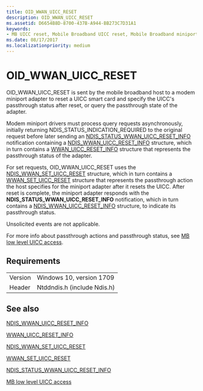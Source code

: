 ```yaml
---
title: OID_WWAN_UICC_RESET
description: OID_WWAN_UICC_RESET
ms.assetid: D6654B8D-8700-437B-A944-BB273C7D31A1
keywords:
- MB UICC reset, Mobile Broadband UICC reset, Mobile Broadband miniport driver UICC reset
ms.date: 08/17/2017
ms.localizationpriority: medium
---
```


# OID_WWAN_UICC_RESET

OID_WWAN_UICC_RESET is sent by the mobile broadband host to a modem miniport adapter to reset a UICC smart card and specify the UICC's passthrough status after reset, or query the passthrough state of the adapter.

Modem miniport drivers must process query requests asynchronously, initially returning NDIS_STATUS_INDICATION_REQUIRED to the original request before later sending an [NDIS_STATUS_WWAN_UICC_RESET_INFO](ndis-status-wwan-uicc-reset-info.md) notification containing a [NDIS_WWAN_UICC_RESET_INFO](https://msdn.microsoft.com/library/windows/hardware/9CBAFC44-187A-41ED-9405-1208167AC75D) structure, which in turn contains a [WWAN_UICC_RESET_INFO](https://msdn.microsoft.com/library/windows/hardware/1D53135F-3826-4546-A0AD-34697D186E8A) structure that represents the passthrough status of the adapter.

For set requests, OID_WWAN_UICC_RESET uses the [NDIS_WWAN_SET_UICC_RESET](https://msdn.microsoft.com/library/windows/hardware/98113BC2-317C-4FBD-B3A6-A14B3783D225) structure, which in turn contains a [WWAN_SET_UICC_RESET](https://msdn.microsoft.com/library/windows/hardware/33711459-70C8-43D2-974D-B90EC0DD8ED6) structure that represents the passthrough action the host specifies for the miniport adapter after it resets the UICC. After reset is complete, the miniport adapter responds with the **NDIS_STATUS_WWAN_UICC_RESET_INFO** notification, which in turn contains a [NDIS_WWAN_UICC_RESET_INFO](https://msdn.microsoft.com/library/windows/hardware/9CBAFC44-187A-41ED-9405-1208167AC75D) structure, to indicate its passthrough status.

Unsolicited events are not applicable.

For more info about passthrough actions and passthrough status, see [MB low level UICC access](mb-low-level-uicc-access.md).

## Requirements

| | |
| --- | --- |
| Version | Windows 10, version 1709 |
| Header | Ntddndis.h (include Ndis.h) |

## See also

[NDIS_WWAN_UICC_RESET_INFO](https://msdn.microsoft.com/library/windows/hardware/9CBAFC44-187A-41ED-9405-1208167AC75D)

[WWAN_UICC_RESET_INFO](https://msdn.microsoft.com/library/windows/hardware/1D53135F-3826-4546-A0AD-34697D186E8A)

[NDIS_WWAN_SET_UICC_RESET](https://msdn.microsoft.com/library/windows/hardware/98113BC2-317C-4FBD-B3A6-A14B3783D225)

[WWAN_SET_UICC_RESET](https://msdn.microsoft.com/library/windows/hardware/33711459-70C8-43D2-974D-B90EC0DD8ED6)

[NDIS_STATUS_WWAN_UICC_RESET_INFO](ndis-status-wwan-uicc-reset-info.md)

[MB low level UICC access](mb-low-level-uicc-access.md)

